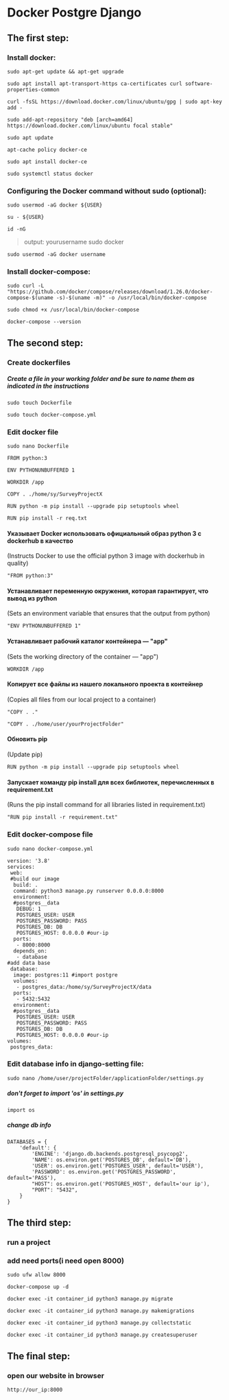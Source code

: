 # Docker Postgre Django

## The first step:
### Install docker:
```
sudo apt-get update && apt-get upgrade
```
```
sudo apt install apt-transport-https ca-certificates curl software-properties-common
```
```
curl -fsSL https://download.docker.com/linux/ubuntu/gpg | sudo apt-key add -
```
```
sudo add-apt-repository "deb [arch=amd64] https://download.docker.com/linux/ubuntu focal stable"
```
```
sudo apt update
```
```
apt-cache policy docker-ce  
```
```
sudo apt install docker-ce
```
```
sudo systemctl status docker
```
### Configuring the Docker command without sudo (optional):
```
sudo usermod -aG docker ${USER}
```
```
su - ${USER}
```
```
id -nG
```
>output:    yourusername sudo docker
```
sudo usermod -aG docker username
```
### Install docker-compose:
```
sudo curl -L "https://github.com/docker/compose/releases/download/1.26.0/docker-compose-$(uname -s)-$(uname -m)" -o /usr/local/bin/docker-compose
```
```
sudo chmod +x /usr/local/bin/docker-compose
```
```
docker-compose --version
```
## The second step:
### Create dockerfiles
##### Create a file in your working folder and be sure to name them as indicated in the instructions
```
sudo touch Dockerfile
```
```
sudo touch docker-compose.yml
```
### Edit docker file
```
sudo nano Dockerfile
```
```
FROM python:3

ENV PYTHONUNBUFFERED 1

WORKDIR /app

COPY . ./home/sy/SurveyProjectX

RUN python -m pip install --upgrade pip setuptools wheel

RUN pip install -r req.txt
```

#### Указывает Docker использовать официальный образ python 3 с dockerhub в качество
(Instructs Docker to use the official python 3 image with dockerhub in quality)
```
"FROM python:3"
```
#### Устанавливает переменную окружения, которая гарантирует, что вывод из python
(Sets an environment variable that ensures that the output from python)
```
"ENV PYTHONUNBUFFERED 1"
```

#### Устанавливает рабочий каталог контейнера — "app"
(Sets the working directory of the container — "app")
```
WORKDIR /app
```
#### Копирует все файлы из нашего локального проекта в контейнер
(Copies all files from our local project to a container)
```
"COPY . ."
```
```
"COPY . ./home/user/yourProjectFolder"
```
#### Обновить pip
(Update pip)
```
RUN python -m pip install --upgrade pip setuptools wheel
```

#### Запускает команду pip install для всех библиотек, перечисленных в requirement.txt
(Runs the pip install command for all libraries listed in requirement.txt)
```
"RUN pip install -r requirement.txt"
```
### Edit docker-compose file
```
sudo nano docker-compose.yml
```
```
version: '3.8'
services:
 web:
 #build our image
  build: .
  command: python3 manage.py runserver 0.0.0.0:8000
  environment:
  #postgres__data
   DEBUG: 1
   POSTGRES_USER: USER
   POSTGRES_PASSWORD: PASS
   POSTGRES_DB: DB
   POSTGRES_HOST: 0.0.0.0 #our-ip
  ports:
   - 8000:8000
  depends_on:
   - database
#add data base
 database:
  image: postgres:11 #import postgre
  volumes:
   - postgres_data:/home/sy/SurveyProjectX/data
  ports:
   - 5432:5432
  environment:
  #postgres__data
   POSTGRES_USER: USER
   POSTGRES_PASSWORD: PASS
   POSTGRES_DB: DB
   POSTGRES_HOST: 0.0.0.0 #our-ip
volumes:
 postgres_data:

```
### Edit database info in django-setting file:
```
sudo nano /home/user/projectFolder/applicationFolder/settings.py
```
##### don't forget to import 'os' in settings.py
```
import os
```
##### change db info
```
DATABASES = {
    'default': {
        'ENGINE': 'django.db.backends.postgresql_psycopg2',
        'NAME': os.environ.get('POSTGRES_DB', default='DB'),
        'USER': os.environ.get('POSTGRES_USER', default='USER'),
        'PASSWORD': os.environ.get('POSTGRES_PASSWORD', default='PASS'),
        "HOST": os.environ.get('POSTGRES_HOST', default='our ip'),
        "PORT": "5432",
    }
}
```
## The third step:
### run a project
### add need ports(i need open 8000)
```
sudo ufw allow 8000
```
```
docker-compose up -d
```
```
docker exec -it container_id python3 manage.py migrate
```
```
docker exec -it container_id python3 manage.py makemigrations
```
```
docker exec -it container_id python3 manage.py collectstatic
```
```
docker exec -it container_id python3 manage.py createsuperuser
```
## The final step:
### open our website in browser
```
http://our_ip:8000
```
